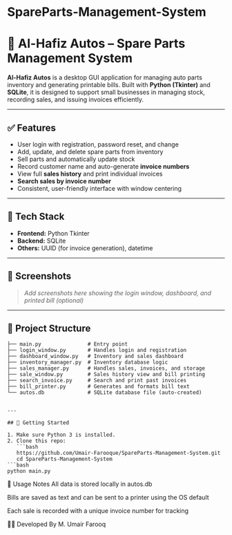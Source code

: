 # SpareParts-Management-System
# 🚗 Al-Hafiz Autos – Spare Parts Management System

**Al-Hafiz Autos** is a desktop GUI application for managing auto parts inventory and generating printable bills. Built with **Python (Tkinter)** and **SQLite**, it is designed to support small businesses in managing stock, recording sales, and issuing invoices efficiently.

---

## ✅ Features

- User login with registration, password reset, and change
- Add, update, and delete spare parts from inventory
- Sell parts and automatically update stock
- Record customer name and auto-generate **invoice numbers**
- View full **sales history** and print individual invoices
- **Search sales by invoice number**
- Consistent, user-friendly interface with window centering

---

## 🧰 Tech Stack

- **Frontend:** Python Tkinter
- **Backend:** SQLite
- **Others:** UUID (for invoice generation), datetime

---

## 📸 Screenshots

> _Add screenshots here showing the login window, dashboard, and printed bill (optional)_

---
## 📂 Project Structure

```text
├── main.py               # Entry point
├── login_window.py       # Handles login and registration
├── dashboard_window.py   # Inventory and sales dashboard
├── inventory_manager.py  # Inventory database logic
├── sales_manager.py      # Handles sales, invoices, and storage
├── sale_window.py        # Sales history view and bill printing
├── search_invoice.py     # Search and print past invoices
├── bill_printer.py       # Generates and formats bill text
└── autos.db              # SQLite database file (auto-created)


---

## 🚀 Getting Started

1. Make sure Python 3 is installed.
2. Clone this repo:
   ```bash
   https://github.com/Umair-Farooque/SpareParts-Management-System.git
   cd SpareParts-Management-System
```bash
python main.py
```
📌 Usage Notes
All data is stored locally in autos.db

Bills are saved as text and can be sent to a printer using the OS default

Each sale is recorded with a unique invoice number for tracking

👨‍🔧 Developed By
M. Umair Farooq
